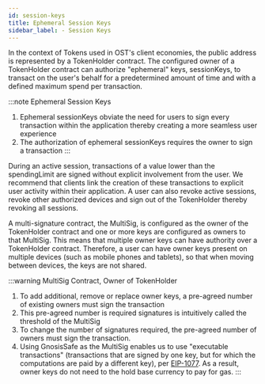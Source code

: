 ```yaml
---
id: session-keys
title: Ephemeral Session Keys
sidebar_label: - Session Keys
---
```


In the context of Tokens used in OST's client economies, the public address is represented by a TokenHolder contract. The configured owner of a TokenHolder contract can authorize "ephemeral" keys, sessionKeys, to transact on the user's behalf for a predetermined amount of time and with a defined maximum spend per transaction.

:::note Ephemeral Session Keys
1. Ephemeral sessionKeys obviate the need for users to sign every transaction within the application thereby creating a more seamless user experience
2. The authorization of ephemeral sessionKeys requires the owner to sign a transaction
:::

During an active session, transactions of a value lower than the spendingLimit are signed without explicit involvement from the user. We recommend that clients link the creation of these transactions to explicit user activity within their application. A user can also revoke active sessions, revoke other authorized devices and sign out of the TokenHolder thereby revoking all sessions. 

A multi-signature contract, the MultiSig, is configured as the owner of the TokenHolder contract and one or more keys are configured as owners to that MultiSig. This means that multiple owner keys can have authority over a TokenHolder contract.  Therefore, a user can have owner keys present on multiple devices (such as mobile phones and tablets), so that when moving between devices, the keys are not shared. 

:::warning MultiSig Contract, Owner of TokenHolder
1. To add additional, remove or replace owner keys, a pre-agreed number of existing owners must sign the transaction
2. This pre-agreed number is required signatures is intuitively called the threshold of the MultiSig
3. To change the number of signatures required, the pre-agreed number of owners must sign the transaction.
4. Using GnosisSafe as the MultiSig enables us to use "executable transactions" (transactions that are signed by one key, but for which the computations are paid by a different key), per [EIP-1077](https://eips.ethereum.org/EIPS/eip-1077). As a result, owner keys do not need to the hold base currency to pay for gas. 
:::